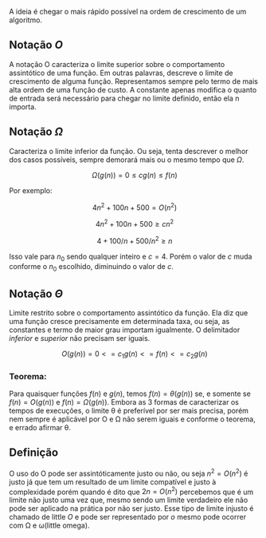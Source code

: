 A ideia é chegar o mais rápido possível na ordem de crescimento de um algoritmo. 

## Notação $O$
A notação O caracteriza o limite superior sobre o comportamento assintótico de uma função. Em outras palavras, descreve o limite de crescimento de alguma função. Representamos sempre pelo termo de mais alta ordem de uma função de custo. A constante apenas modifica o quanto de entrada será necessário para chegar no limite definido, então ela n importa.


## Notação $\Omega$
Caracteriza o limite inferior da função. Ou seja, tenta descrever o melhor dos casos possíveis, sempre demorará mais ou o mesmo tempo que $\Omega$.

$$
Ω(g(n))=0≤cg(n)≤f(n)
$$

Por exemplo:

$$
4n^2+100n+500 = O(n^2)
$$

$$
4n^2+100n+500≥cn^2
$$

$$
4+100/n+500/n^2≥n
$$

Isso vale para $n_0$ sendo qualquer inteiro e $c=4$. Porém o valor de $c$ muda conforme o $n_0$ escolhido, diminuindo o valor de $c$.
## Notação $\Theta$
Limite restrito sobre o comportamento assintótico da função. Ela diz que uma função cresce precisamente em determinada taxa, ou seja, as constantes e termo de maior grau importam igualmente. O delimitador *inferior* e *superior* não precisam ser iguais.

$$
O(g(n))=0<=c_1g(n)<=f(n)<=c_2g(n)
$$

### Teorema:

Para quaisquer funções $f(n)$ e $g(n)$, temos $f(n) = θ(g(n))$ se, e somente se $f(n)=O(g(n))$ e $f(n) = Ω(g(n))$. Embora as 3 formas de caracterizar os tempos de execuções, o limite θ é preferível por ser mais precisa, porém nem sempre é aplicável por O e Ω não serem iguais e conforme o teorema, e errado afirmar θ.

## Definição

O uso do O pode ser assintóticamente justo ou não, ou seja $n^2=O(n^2)$ é justo já que tem um resultado de um limite compatível e justo à complexidade porém quando é dito que $2n=O(n^2)$ percebemos que é um limite não justo uma vez que, mesmo sendo um limite verdadeiro ele não pode ser aplicado na prática por não ser justo. Esse tipo de limite injusto é chamado de little $O$  e pode ser representado por $o$ mesmo pode ocorrer com Ω e ω(little omega).